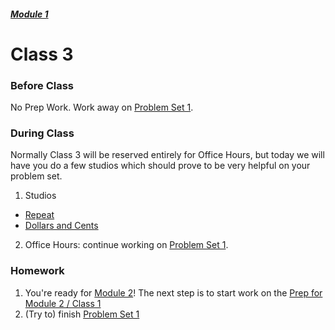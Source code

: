 ##### [Module 1](../..)

# Class 3

### Before Class
No Prep Work. Work away on [Problem Set 1](../problem-set).

### During Class

Normally Class 3 will be reserved entirely for Office Hours, but today we will have you do a few studios which should prove to be very helpful on your problem set.

1. Studios
  * [Repeat](../studios/repeat) 
  * [Dollars and Cents](../studios/dollars-and-cents)
2. Office Hours: continue working on [Problem Set 1](../problem-set). 

### Homework
1. You're ready for [Module 2](../../../module2)! The next step is to start work on the [Prep for Module 2 / Class 1](../../../module2/materials/class1-prep)
2. (Try to) finish [Problem Set 1](../problem-set)

